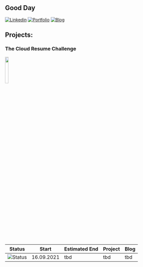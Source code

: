 ## Good Day

[![Linkedin](https://img.shields.io/badge/-LinkedIn-blue?style=flat&logo=Linkedin&logoColor=white)](https://www.linkedin.com/in/marcel--stahl/)
[![Portfolio](https://img.shields.io/badge/-Resume-red?style=flat&logo=appveyor&logoColor=white)](https://aws-cloudresume.st-hl.de)
[![Blog](https://img.shields.io/badge/-Blog-05122A?style=flat&logo=markdown)](https://hashnode.com/@mstahl)

## Projects:
 
### The Cloud Resume Challenge

<p>
  <code><img width="15%" src="https://www.vectorlogo.zone/logos/amazon_aws/amazon_aws-ar21.svg"></code>
<br>
<br>
  
  | Status| Start|Estimated End|Project|Blog
  | ---|---|---|---|---|
  | ![Status](https://img.shields.io/badge/-in%20progess-green)| 16.09.2021 | tbd |tbd|tbd|
</p>
